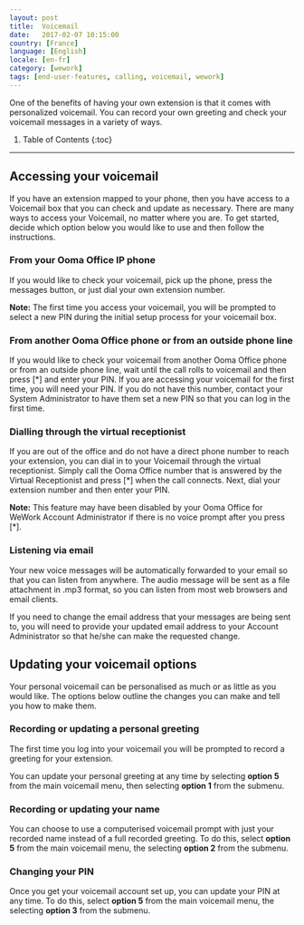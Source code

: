 ```yaml
---
layout: post
title:  Voicemail
date:   2017-02-07 10:15:00
country: [France]
language: [English]
locale: [en-fr]
category: [wework]
tags: [end-user-features, calling, voicemail, wework]
---
```


One of the benefits of having your own extension is that it comes with personalized voicemail. You can record your own greeting and check your voicemail messages in a variety of ways.

1. Table of Contents
{:toc}
* * *

## Accessing your voicemail

If you have an extension mapped to your phone, then you have access to a Voicemail box that you can check and update as necessary. There are many ways to access your Voicemail, no matter where you are. To get started, decide which option below you would like to use and then follow the instructions.

### From your Ooma Office IP phone

If you would like to check your voicemail, pick up the phone, press the messages button, or just dial your own extension number.

**Note:** The first time you access your voicemail, you will be prompted to select a new PIN during the initial setup process for your voicemail box.

### From another Ooma Office phone or from an outside phone line

If you would like to check your voicemail from another Ooma Office phone or from an outside phone line, wait until the call rolls to voicemail and then press [*] and enter your PIN. If you are accessing your voicemail for the first time, you will need your PIN. If you do not have this number, contact your System Administrator to have them set a new PIN so that you can log in the first time.

### Dialling through the virtual receptionist

If you are out of the office and do not have a direct phone number to reach your extension, you can dial in to your Voicemail through the virtual receptionist. Simply call the Ooma Office number that is answered by the Virtual Receptionist and press [*] when the call connects. Next, dial your extension number and then enter your PIN.

**Note:** This feature may have been disabled by your Ooma Office for WeWork Account Administrator if there is no voice prompt after you press [*].

### Listening via email

Your new voice messages will be automatically forwarded to your email so that you can listen from anywhere. The audio message will be sent as a file attachment in .mp3 format, so you can listen from most web browsers and email clients.

If you need to change the email address that your messages are being sent to, you will need to provide your updated email address to your Account Administrator so that he/she can make the requested change.

## Updating your voicemail options

Your personal voicemail can be personalised as much or as little as you would like. The options below outline the changes you can make and tell you how to make them.

### Recording or updating a personal greeting

The first time you log into your voicemail you will be prompted to record a greeting for your extension.

You can update your personal greeting at any time by selecting **option 5** from the main voicemail menu, then selecting **option 1** from the submenu.

### Recording or updating your name

You can choose to use a computerised voicemail prompt with just your recorded name instead of a full recorded greeting. To do this, select **option 5** from the main voicemail menu, the selecting **option 2** from the submenu.

### Changing your PIN

Once you get your voicemail account set up, you can update your PIN at any time. To do this, select **option 5** from the main voicemail menu, the selecting **option 3** from the submenu.
